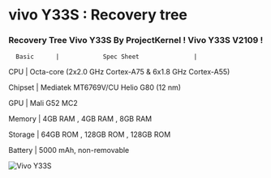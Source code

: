 vivo Y33S  : Recovery tree
================================================================

### Recovery Tree Vivo Y33S By ProjectKernel ! Vivo Y33S V2109 ! ###

      Basic      |			  Spec Sheet			   | 
CPU              | Octa-core (2x2.0 GHz Cortex-A75 & 6x1.8 GHz Cortex-A55)

Chipset          | Mediatek MT6769V/CU Helio G80 (12 nm)

GPU              | Mali G52 MC2		

Memory           |  4GB RAM ,   4GB RAM  ,   8GB RAM	

Storage          | 64GB ROM , 128GB ROM  , 128GB ROM

Battery          | 5000 mAh, non-removable				  

![Vivo Y33S](https://fdn2.gsmarena.com/vv/pics/vivo/vivo-y33s-1.jpg "Vivo Y33S")
